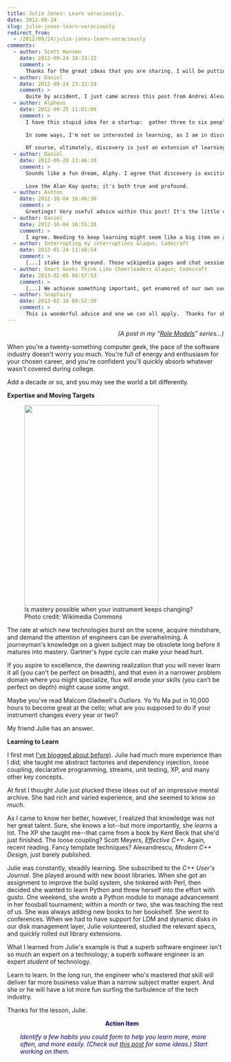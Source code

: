 ```yaml
---
title: Julie Jones: Learn voraciously.
date: 2012-09-24
slug: julie-jones-learn-voraciously
redirect_from:
  - /2012/09/24/julie-jones-learn-voraciously
comments:
  - author: Scott Hansen
    date: 2012-09-24 18:33:32
    comment: >
      Thanks for the great ideas that you are sharing. I will be putting them into effect for myself.
  - author: Daniel
    date: 2012-09-24 23:32:19
    comment: >
      Quite by accident, I just came across this post from Andrei Alexandrescu (C++ guru and major proponent of the D programming language), in which he argues that learning how to learn is the most important skill for any technophile: http://www.informit.com/articles/article.aspx?p=1945828
  - author: Alpheus
    date: 2012-09-25 11:01:09
    comment: >
      I have this stupid idea for a startup:  gather three to six people together, to learn Common Lisp and mathematics, and then make things up as we go from there.  So, in a way, I would like to be in the business of learning!
      
      In some ways, I'm not so interested in learning, as I am in discovering new things.  Some of it may be written down, because it's been done by others; some of it may be done for the first time (or one of the first times, if you have no idea that someone else discovered the idea before you, yet independently of you).  Indeed, Alan Kay once said, "The best way to predict the future is to invent it."
      
      Of course, ultimately, discovery is just an extension of learning!
  - author: Daniel
    date: 2012-09-28 13:46:10
    comment: >
      Sounds like a fun dream, Alphy. I agree that discovery is exciting. Maybe that's why I like software as a career field; it gives me a fertile field to learn and experiment.
      
      Love the Alan Kay quote; it's both true and profound.
  - author: Ashton
    date: 2012-10-04 16:46:30
    comment: >
      Greetings! Very useful advice within this post! It's the little changes which will make the most significant changes. Many thanks for sharing!
  - author: Daniel
    date: 2012-10-04 16:55:20
    comment: >
      I agree. Needing to keep learning might seem like a big item on a to-do list, but it can (and should) be done here a little, there a little. My <a href="six-learning-tips-for-tech-folks.md" title="Six Learning Tips For Tech Folks" rel="nofollow">post with tips for tech learners</a> was an attempt to capture some small habits with big benefits.
  - author: Interrupting my interruptions &laquo; Codecraft
    date: 2013-01-24 11:48:54
    comment: >
      [...] stake in the ground. Those wikipedia pages and chat sessions and interesting blog posts are part of learning voraciously, which is a strategic imperative for any software [...]
  - author: Smart Geeks Think Like Cheerleaders &laquo; Codecraft
    date: 2013-02-05 08:57:53
    comment: >
      [...] We achieve something important, get enamored of our own success, and forget to be humble and to learn from others. [...]
  - author: Snapfairy
    date: 2013-02-16 09:52:20
    comment: >
      This is wonderful advice and one we can all apply.  Thanks for sharing and for following my blog. Bendiciones ; )
---
```

<p style="text-align:right;"><em>(A post in my “<a href="/category/role-models/">Role Models</a>” series…)</em></p>
When you're a twenty-something computer geek, the pace of the software industry doesn't worry you much. You're full of energy and enthusiasm for your chosen career, and you're confident you'll quickly absorb whatever wasn't covered during college.

Add a decade or so, and you may see the world a bit differently.

<strong>Expertise and Moving Targets</strong>

<figure><img title="cello" src="http://upload.wikimedia.org/wikipedia/commons/thumb/8/89/Cello_study.jpg/320px-Cello_study.jpg" alt="" width="312" height="467" /><figcaption>Is mastery possible when your instrument keeps changing? Photo credit: Wikimedia Commons</figcaption></figure>

The rate at which new technologies burst on the scene, acquire mindshare, and demand the attention of engineers can be overwhelming. A journeyman's knowledge on a given subject may be obsolete long before it matures into mastery. Gartner's hype cycle can make your head hurt.

If you aspire to excellence, the dawning realization that you will never learn it all (you can't be perfect on breadth), and that even in a narrower problem domain where you might specialize, flux will erode your skills (you can't be perfect on depth) might cause some angst.

Maybe you've read Malcom Gladwell's <em>Outliers. </em>Yo Yo Ma put in 10,000 hours to become great at the cello; what are you supposed to do if your instrument changes every year or two?

My friend Julie has an answer.

<strong>Learning to Learn</strong>

I first met <a href="roland-whatcott-manage-momentum.md">I've blogged about before</a>). Julie had much more experience than I did; she taught me abstract factories and dependency injection, loose coupling, declarative programming, streams, unit testing, XP, and many other key concepts.

At first I thought Julie just plucked these ideas out of an impressive mental archive. She had rich and varied experience, and she seemed to know <em>so much</em>.

As I came to know her better, however, I realized that knowledge was not her great talent. Sure, she knows a lot--but more importantly, she <em>learns</em> a lot. The XP she taught me--that came from a book by Kent Beck that she'd just finished. The loose coupling? Scott Meyers, <em>Effective C++. </em>Again, recent reading. Fancy template techniques? Alexandrescu, <em>Modern C++ Design</em>, just barely published.

Julie was constantly, steadily learning. She subscribed to the <em>C++ User's Journal</em>. She played around with new boost libraries. When she got an assignment to improve the build system, she tinkered with Perl, then decided she wanted to learn Python and threw herself into the effort with gusto. One weekend, she wrote a Python module to manage advancement in her foosball tournament; within a month or two, she was teaching the rest of us. She was always adding new books to her bookshelf. She went to conferences. When we had to have support for LDM and dynamic disks in our disk management layer, Julie volunteered, studied the relevant specs, and quickly rolled out library extensions.

What I learned from Julie's example is that a superb software engineer isn't so much an expert on a technology; a superb software engineer is an expert <em>student</em> of technology.

Learn to learn. In the long run, the engineer who's mastered <em>that</em> skill will deliver far more business value than a narrow subject matter expert. And she or he will have a lot more fun surfing the turbulence of the tech industry.

Thanks for the lesson, Julie.
<p style="padding-left:30px;text-align:center;"><span style="color:#000080;"><strong>Action Item</strong></span></p>
<p style="padding-left:30px;"><span style="color:#000080;"><em>Identify a few habits you could form to help you learn more, more often, and more easily. (Check out <a title="Six Learning Tips For Tech Folks" href="six-learning-tips-for-tech-folks.md">this post</a> for some ideas.) Start working on them.</em></span></p>
